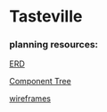# Tasteville


### planning resources:

[ERD](https://drive.google.com/file/d/1kLyQTZqfcA4jjKWQexfEkG2UspyclK8Q/view)

[Component Tree](https://gist.git.generalassemb.ly/davidtwhitlatch/414107e2560ae0bb65e233570f2fe056)

[wireframes](https://lucid.app/lucidchart/invitations/accept/inv_6b473761-f2d7-40d1-b514-faed997016e1)
